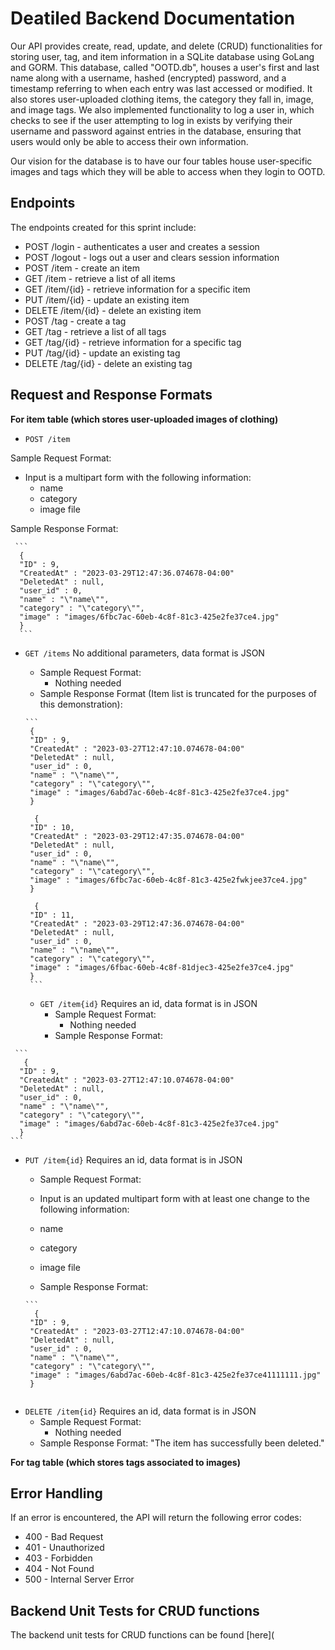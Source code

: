 # Deatiled Backend Documentation

Our API provides create, read, update, and delete (CRUD) functionalities for storing user, tag, and item information in a SQLite database using GoLang and GORM. This database, called "OOTD.db", houses a user's first and last name along with a username, hashed (encrypted) password, and a timestamp referring to when each entry was last accessed or modified. It also stores user-uploaded clothing items, the category they fall in, image, and image tags. We also implemented functionality to log a user in, which checks to see if the user attempting to log in exists by verifying their username and password against entries in the database, ensuring that users would only be able to access their own information.

Our vision for the database is to have our four tables house user-specific images and tags which they will be able to access when they login to OOTD.

## Endpoints

The endpoints created for this sprint include:

- POST /login - authenticates a user and creates a session
- POST /logout - logs out a user and clears session information
- POST /item - create an item
- GET /item - retrieve a list of all items
- GET /item/{id} - retrieve information for a specific item
- PUT /item/{id} - update an existing item
- DELETE /item/{id} - delete an existing item
- POST /tag - create a tag
- GET /tag - retrieve a list of all tags
- GET /tag/{id} - retrieve information for a specific tag
- PUT /tag/{id} - update an existing tag
- DELETE /tag/{id} - delete an existing tag

## Request and Response Formats

**For item table (which stores user-uploaded images of clothing)**

- `POST /item` 

 Sample Request Format:
  - Input is a multipart form with the following information:
    - name
    - category
    - image file
    
  Sample Response Format:
 ````
  ```
   {
   "ID" : 9,
   "CreatedAt" : "2023-03-29T12:47:36.074678-04:00"
   "DeletedAt" : null,
   "user_id" : 0,
   "name" : "\"name\"",
   "category" : "\"category\"",
   "image" : "images/6fbc7ac-60eb-4c8f-81c3-425e2fe37ce4.jpg" 
   }
   ```
  ````
  
- `GET /items`
No additional parameters, data format is JSON
  - Sample Request Format:
    - Nothing needed
  - Sample Response Format (Item list is truncated for the purposes of this demonstration):
  
  ````
  ```
   {
   "ID" : 9,
   "CreatedAt" : "2023-03-27T12:47:10.074678-04:00"
   "DeletedAt" : null,
   "user_id" : 0,
   "name" : "\"name\"",
   "category" : "\"category\"",
   "image" : "images/6abd7ac-60eb-4c8f-81c3-425e2fe37ce4.jpg" 
   }
   
    {
   "ID" : 10,
   "CreatedAt" : "2023-03-29T12:47:35.074678-04:00"
   "DeletedAt" : null,
   "user_id" : 0,
   "name" : "\"name\"",
   "category" : "\"category\"",
   "image" : "images/6fbc7ac-60eb-4c8f-81c3-425e2fwkjee37ce4.jpg" 
   }
   
    {
   "ID" : 11,
   "CreatedAt" : "2023-03-29T12:47:36.074678-04:00"
   "DeletedAt" : null,
   "user_id" : 0,
   "name" : "\"name\"",
   "category" : "\"category\"",
   "image" : "images/6fbac-60eb-4c8f-81djec3-425e2fe37ce4.jpg" 
   }
   ```
  ````
  
  - `GET /item{id}`
  Requires an id, data format is in JSON
    - Sample Request Format:
      - Nothing needed
    - Sample Response Format:
 ````
  ```
    {
   "ID" : 9,
   "CreatedAt" : "2023-03-27T12:47:10.074678-04:00"
   "DeletedAt" : null,
   "user_id" : 0,
   "name" : "\"name\"",
   "category" : "\"category\"",
   "image" : "images/6abd7ac-60eb-4c8f-81c3-425e2fe37ce4.jpg" 
   }
```
````

- `PUT /item{id}`
  Requires an id, data format is in JSON
    - Sample Request Format:
   - Input is an updated multipart form with at least one change to the following information:
    - name
    - category
    - image file

    - Sample Response Format:
  ````
  ```
    {
   "ID" : 9,
   "CreatedAt" : "2023-03-27T12:47:10.074678-04:00"
   "DeletedAt" : null,
   "user_id" : 0,
   "name" : "\"name\"",
   "category" : "\"category\"",
   "image" : "images/6abd7ac-60eb-4c8f-81c3-425e2fe37ce41111111.jpg" 
   }
  
```
````

- `DELETE /item{id}`
  Requires an id, data format is in JSON
    - Sample Request Format:
      - Nothing needed
    - Sample Response Format:
    "The item has successfully been deleted."
    
**For tag table (which stores tags associated to images)**



## Error Handling

If an error is encountered, the API will return the following error codes:
- 400 - Bad Request
- 401 - Unauthorized
- 403 - Forbidden
- 404 - Not Found
- 500 - Internal Server Error

## Backend Unit Tests for CRUD functions

The backend unit tests for CRUD functions can be found [here](
